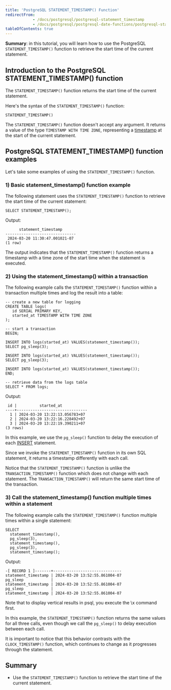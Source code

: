 ```yaml
---
title: 'PostgreSQL STATEMENT_TIMESTAMP() Function'
redirectFrom:
            - /docs/postgresql/postgresql-statement_timestamp 
            - /docs/postgresql/postgresql-date-functions/postgresql-statement_timestamp/
tableOfContents: true
---
```


**Summary**: in this tutorial, you will learn how to use the PostgreSQL `STATEMENT_TIMESTAMP()` function to retrieve the start time of the current statement.



## Introduction to the PostgreSQL STATEMENT_TIMESTAMP() function



The `STATEMENT_TIMESTAMP()` function returns the start time of the current statement.



Here's the syntax of the `STATEMENT_TIMESTAMP()` function:



```
STATEMENT_TIMESTAMP()
```



The `STATEMENT_TIMESTAMP()` function doesn't accept any argument. It returns a value of the type `TIMESTAMP WITH TIME ZONE`, representing a [timestamp](/docs/postgresql/postgresql-timestamp) at the start of the current statement.



## PostgreSQL STATEMENT_TIMESTAMP() function examples



Let's take some examples of using the `STATEMENT_TIMESTAMP()` function.



### 1) Basic statement_timestamp() function example



The following statement uses the `STATEMENT_TIMESTAMP()` function to retrieve the start time of the current statement:



```
SELECT STATEMENT_TIMESTAMP();
```



Output:



```
      statement_timestamp
-------------------------------
 2024-03-20 11:30:47.001021-07
(1 row)
```



The output indicates that the `STATEMENT_TIMESTAMP()` function returns a timestamp with a time zone of the start time when the statement is executed.



### 2) Using the statement_timestamp() within a transaction



The following example calls the `STATEMENT_TIMESTAMP()` function within a transaction multiple times and log the result into a table:



```
-- create a new table for logging
CREATE TABLE logs(
   id SERIAL PRIMARY KEY,
   started_at TIMESTAMP WITH TIME ZONE
);

-- start a transaction
BEGIN;

INSERT INTO logs(started_at) VALUES(statement_timestamp());
SELECT pg_sleep(3);

INSERT INTO logs(started_at) VALUES(statement_timestamp());
SELECT pg_sleep(3);

INSERT INTO logs(started_at) VALUES(statement_timestamp());
END;

-- retrieve data from the logs table
SELECT * FROM logs;
```



Output:



```
 id |          started_at
----+-------------------------------
  1 | 2024-03-20 13:22:13.056783+07
  2 | 2024-03-20 13:22:16.228492+07
  3 | 2024-03-20 13:22:19.390211+07
(3 rows)
```



In this example, we use the `pg_sleep()` function to delay the execution of each [INSERT](/docs/postgresql/postgresql-insert) statement.



Since we invoke the `STATEMENT_TIMESTAMP()` function in its own SQL statement, it returns a timestamp differently with each call.



Notice that the `STATEMENT_TIMESTAMP()` function is unlike the `TRANSACTION_TIMESTAMP()` function which does not change with each statement. The `TRANSACTION_TIMESTAMP()` will return the same start time of the transaction.



### 3) Call the statement_timestamp() function multiple times within a statement



The following example calls the `STATEMENT_TIMESTAMP()` function multiple times within a single statement:



```
SELECT
  statement_timestamp(),
  pg_sleep(3),
  statement_timestamp(),
  pg_sleep(3),
  statement_timestamp();
```



Output:



```
-[ RECORD 1 ]-------+------------------------------
statement_timestamp | 2024-03-20 13:52:55.861004-07
pg_sleep            |
statement_timestamp | 2024-03-20 13:52:55.861004-07
pg_sleep            |
statement_timestamp | 2024-03-20 13:52:55.861004-07
```



Note that to display vertical results in psql, you execute the \\x command first.



In this example, the `STATEMENT_TIMESTAMP()` function returns the same values for all three calls, even though we call the `pg_sleep()` to delay execution between each call.



It is important to notice that this behavior contrasts with the `CLOCK_TIMESTAMP()` function, which continues to change as it progresses through the statement.



## Summary



- Use the `STATEMENT_TIMESTAMP()` function to retrieve the start time of the current statement.

